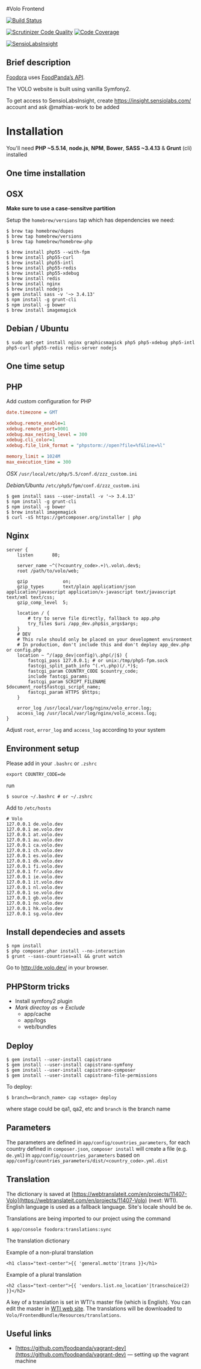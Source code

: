 #Volo Frontend

[![Build Status](https://magnum.travis-ci.com/foodpanda/volo-frontend.svg?token=9eHFdnBaxCRVqqTYivpW&branch=master)](https://magnum.travis-ci.com/foodpanda/volo-frontend)

[![Scrutinizer Code Quality](https://scrutinizer-ci.com/g/foodpanda/volo-frontend/badges/quality-score.png?b=master&s=fe3b7820a25ed19b25e9e9a98e300497928310f7)](https://scrutinizer-ci.com/g/foodpanda/volo-frontend/?branch=master)
[![Code Coverage](https://scrutinizer-ci.com/g/foodpanda/volo-frontend/badges/coverage.png?b=master&s=b5c39cd699602731616d7b2838bb994235c57317)](https://scrutinizer-ci.com/g/foodpanda/volo-frontend/?branch=master)

[![SensioLabsInsight](https://insight.sensiolabs.com/projects/df9c2144-acd0-4df1-90e1-86d4408fe520/mini.png)](https://insight.sensiolabs.com/projects/df9c2144-acd0-4df1-90e1-86d4408fe520)

Brief description
---
[Foodora](https://www.foodora.de) uses [FoodPanda’s API](http://docs.foodpandapublicmobileapi.apiary.io/).

The VOLO website is built using vanilla Symfony2.

To get access to SensioLabsInsight, create https://insight.sensiolabs.com/ account and ask @mathias-work to be added

Installation
===

You'll need **PHP ~5.5.14**, **node.js**, **NPM**, **Bower**, **SASS ~3.4.13** & **Grunt** (cli) installed

One time installation
---

## OSX

**Make sure to use a case-sensitve partition**

Setup the `homebrew/versions` tap which has dependencies we need:

```shell
$ brew tap homebrew/dupes
$ brew tap homebrew/versions
$ brew tap homebrew/homebrew-php
```

```shell
$ brew install php55 --with-fpm
$ brew install php55-curl
$ brew install php55-intl
$ brew install php55-redis
$ brew install php55-xdebug
$ brew install redis
$ brew install nginx
$ brew install nodejs
$ gem install sass -v '~> 3.4.13'
$ npm install -g grunt-cli
$ npm install -g bower
$ brew install imagemagick
```

## Debian / Ubuntu

```shell
$ sudo apt-get install nginx graphicsmagick php5 php5-xdebug php5-intl php5-curl php55-redis redis-server nodejs
```

One time setup
---

## PHP

Add custom configuration for PHP

```INI
date.timezone = GMT

xdebug.remote_enable=1
xdebug.remote_port=9001
xdebug.max_nesting_level = 300
xdebug.cli_color=1
xdebug.file_link_format = "phpstorm://open?file=%f&line=%l"

memory_limit = 1024M
max_execution_time = 300
```
*OSX* `/usr/local/etc/php/5.5/conf.d/zzz_custom.ini`

*Debian/Ubuntu* `/etc/php5/fpm/conf.d/zzz_custom.ini` 

```shell
$ gem install sass --user-install -v '~> 3.4.13'
$ npm install -g grunt-cli
$ npm install -g bower
$ brew install imagemagick
$ curl -sS https://getcomposer.org/installer | php
```
## Nginx

```nginx
server {
    listen       80;

    server_name ~^(?<country_code>.+)\.volo\.dev$;
    root /path/to/volo/web;

    gzip             on;
    gzip_types       text/plain application/json application/javascript application/x-javascript text/javascript text/xml text/css;
    gzip_comp_level  5;

    location / {
        # try to serve file directly, fallback to app.php
        try_files $uri /app_dev.php$is_args$args;
    }
    # DEV
    # This rule should only be placed on your development environment
    # In production, don't include this and don't deploy app_dev.php or config.php
    location ~ ^/(app_dev|config)\.php(/|$) {
        fastcgi_pass 127.0.0.1; # or unix:/tmp/php5-fpm.sock
        fastcgi_split_path_info ^(.+\.php)(/.*)$;
        fastcgi_param COUNTRY_CODE $country_code;
        include fastcgi_params;
        fastcgi_param SCRIPT_FILENAME $document_root$fastcgi_script_name;
        fastcgi_param HTTPS $https;
    }

    error_log /usr/local/var/log/nginx/volo_error.log;
    access_log /usr/local/var/log/nginx/volo_access.log;
}
```
Adjust `root`, `error_log` and `access_log` according to your system

## Environment setup

Please add in your ```.bashrc``` or ```.zshrc```

```
export COUNTRY_CODE=de
```

run
```shell
$ source ~/.bashrc # or ~/.zshrc
```

Add to `/etc/hosts`

```shell
# Volo
127.0.0.1 de.volo.dev
127.0.0.1 ae.volo.dev
127.0.0.1 at.volo.dev
127.0.0.1 au.volo.dev
127.0.0.1 ca.volo.dev
127.0.0.1 ch.volo.dev
127.0.0.1 es.volo.dev
127.0.0.1 dk.volo.dev
127.0.0.1 fi.volo.dev
127.0.0.1 fr.volo.dev
127.0.0.1 ie.volo.dev
127.0.0.1 it.volo.dev
127.0.0.1 nl.volo.dev
127.0.0.1 se.volo.dev
127.0.0.1 gb.volo.dev
127.0.0.1 no.volo.dev
127.0.0.1 hk.volo.dev
127.0.0.1 sg.volo.dev
```

## Install dependecies and assets

```shell
$ npm install
$ php composer.phar install --no-interaction
$ grunt --sass-countries=all && grunt watch
```

Go to http://de.volo.dev/ in your browser.

PHPStorm tricks
---

- Install symfony2 plugin
- *Mark directoy as -> Exclude*
  - app/cache
  - app/logs
  - web/bundles

Deploy
---

```shell
$ gem install --user-install capistrano
$ gem install --user-install capistrano-symfony
$ gem install --user-install capistrano-composer
$ gem install --user-install capistrano-file-permissions
```

To deploy:
```shell
$ branch=<branch_name> cap <stage> deploy
```
where stage could be qa1, qa2, etc and `branch` is the branch name

Parameters
---

The parameters are defined in ```app/config/countries_parameters```,
for each country defined in ```composer.json```, ```composer install``` will create a file (e.g. ```de.yml```)
in ```app/config/countries_parameters``` based on ```app/config/countries_parameters/dist/<country_code>.yml.dist```

Translation
---
The dictionary is saved at [https://webtranslateit.com/en/projects/11407-Volo](https://webtranslateit.com/en/projects/11407-Volo) (next: WTI).
English language is used as a fallback language. Site's locale should be ```de```.

Translations are being imported to our project using the command

```shell
$ app/console foodora:translations:sync
```

The translation dictionary

Example of a non-plural translation

	<h1 class="text-center">{{ 'general.motto'|trans }}</h1>

Example of a plural translation

	<h2 class="text-center">{{ 'vendors.list.no_location'|transchoice(2) }}</h2>

A key of a translation is set in WTI's master file (which is English).
You can edit the master in [WTI web site](https://webtranslateit.com/).
The translations will be downloaded to ```Volo/FrontendBundle/Resources/translations```.

Useful links
---
* [https://github.com/foodpanda/vagrant-dev](https://github.com/foodpanda/vagrant-dev) — setting up the vagrant machine
